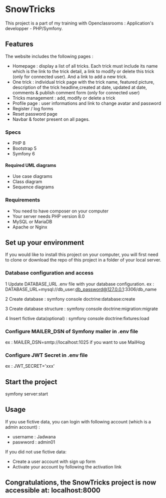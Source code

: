 # SnowTricks
This project is a part of my training with Openclassrooms : Application's developper - PHP/Symfony.
## Features

The website includes the following pages :

* Homepage : display a list of all tricks. Each trick must include its name which is the link to the trick detail, a link to modify or delete this trick (only for connected user). And a link to add a new trick.
* One trick : individual trick page with the trick name, featured picture, description of the trick headline,created at date, updated at date, comments & publish comment form (only for connected user)
* Tricks management : add, modify or delete a trick
* Profile page : user informations and link to change avatar and password
*	Register / log forms
* Reset password page
* Navbar & footer present on all pages.

### Specs
*	PHP 8
*	Bootstrap 5
*	Symfony 6

#### Required UML diagrams
*	Use case diagrams
*	Class diagram
*	Sequence diagrams

### Requirements

*	You need to have composer on your computer
*	Your server needs PHP version 8.0
*	MySQL or MariaDB
*	Apache or Nginx

## Set up your environment
If you would like to install this project on your computer, you will first need to clone or download the repo of this project in a folder of your local server.
### Database configuration and access
1 Update DATABASE_URL .env file with your database configuration. ex : DATABASE_URL=mysql://db_user:db_password@127.0.0.1:3306/db_name

2 Create database : symfony console doctrine:database:create

3 Create database structure : symfony console doctrine:migration:migrate

4 Insert fictive data(optional) : symfony console doctrine:fixtures:load

### Configure MAILER_DSN of Symfony mailer in .env file
ex : MAILER_DSN=smtp://localhost:1025 if you want to use MailHog

### Configure JWT Secret in .env file
ex : JWT_SECRET='xxx'

## Start the project
symfony server:start

## Usage
If you use fictive data, you can login with following account (which is a admin account) :

* username : Jadwana
* paswword : admin01

If you did not use fictive data:

* Create a user account with sign up form
* Activate your account by following the activation link

## Congratulations, the SnowTricks project is now accessible at: localhost:8000
